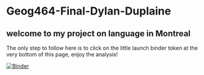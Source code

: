 # Geog464-Final-Dylan-Duplaine

## welcome to my project on language in Montreal
The only step to follow here is to click on the little launch binder token at the very bottom of this page, enjoy the analysis!





[![Binder](https://mybinder.org/badge_logo.svg)](https://mybinder.org/v2/gh/BigBustah/Geog464-Final-Dylan-Duplaine/HEAD)